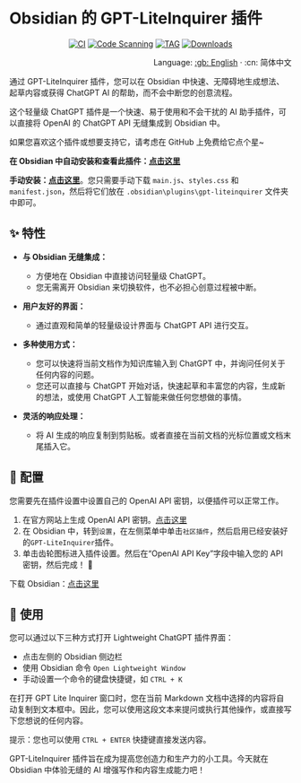 # Obsidian 的 GPT-LiteInquirer 插件

<div align="center">

[![CI][ci-image]][ci-url]
[![Code Scanning][code-scanning-image]][code-scanning-url]
[![TAG][tag-image]][tag-url]
[![Downloads][downloads-image]][downloads-url]

[ci-image]: https://img.shields.io/github/actions/workflow/status/ittuann/obsidian-gpt-liteinquirer-plugin/CI.yml?branch=master&label=Build%20Status&logo=github&style=for-the-badge
[ci-url]: https://github.com/ittuann/obsidian-gpt-liteinquirer-plugin
[code-scanning-image]: https://img.shields.io/github/actions/workflow/status/ittuann/obsidian-gpt-liteinquirer-plugin/CodeQL.yml?branch=master&label=Code%20Scanning&logo=github&style=for-the-badge
[code-scanning-url]: https://github.com/ittuann/obsidian-gpt-liteinquirer-plugin
[tag-image]: https://img.shields.io/github/v/release/ittuann/obsidian-gpt-liteinquirer-plugin?branch=master&label=Release%20tag&logo=github&style=for-the-badge
[tag-url]: https://github.com/ittuann/obsidian-gpt-liteinquirer-plugin/releases/latest
[downloads-image]: https://img.shields.io/github/downloads/ittuann/obsidian-gpt-liteinquirer-plugin/total?logo=github&style=for-the-badge
[downloads-url]: https://github.com/ittuann/obsidian-gpt-liteinquirer-plugin/releases/latest

</div>

<div align="right">
Language:
<a title="English" href="https://github.com/ittuann/obsidian-gpt-liteinquirer-plugin#readme">:gb: English</a> · 
:cn: 简体中文</a>
</div>

通过 GPT-LiteInquirer 插件，您可以在 Obsidian 中快速、无障碍地生成想法、起草内容或获得 ChatGPT AI 的帮助，而不会中断您的创意流程。

这个轻量级 ChatGPT 插件是一个快速、易于使用和不会干扰的 AI 助手插件，可以直接将 OpenAI 的 ChatGPT API 无缝集成到 Obsidian 中。

如果您喜欢这个插件或想要支持它，请考虑在 GitHub 上免费给它点个星~

**在 Obsidian 中自动安装和查看此插件：[点击这里](https://obsidian.md/plugins?id=gpt-liteinquirer)**

**手动安装：[点击这里](https://github.com/ittuann/obsidian-gpt-liteinquirer-plugin/releases/latest)**。您只需要手动下载 `main.js`、`styles.css` 和 `manifest.json`，然后将它们放在 `.obsidian\plugins\gpt-liteinquirer` 文件夹中即可。

## ✨ 特性

-   **与 Obsidian 无缝集成：**

    -   方便地在 Obsidian 中直接访问轻量级 ChatGPT。
    -   您无需离开 Obsidian 来切换软件，也不必担心创意过程被中断。

-   **用户友好的界面：**

    -   通过直观和简单的轻量级设计界面与 ChatGPT API 进行交互。

-   **多种使用方式：**

    -   您可以快速将当前文档作为知识库输入到 ChatGPT 中，并询问任何关于任何内容的问题。
    -   您还可以直接与 ChatGPT 开始对话，快速起草和丰富您的内容，生成新的想法，或使用 ChatGPT 人工智能来做任何您想做的事情。

-   **灵活的响应处理：**
    -   将 AI 生成的响应复制到剪贴板。或者直接在当前文档的光标位置或文档末尾插入它。

## 🧩 配置

您需要先在插件设置中设置自己的 OpenAI API 密钥，以便插件可以正常工作。

1. 在官方网站上生成 OpenAI API 密钥。[点击这里](https://beta.openai.com/account/api-keys)
2. 在 Obsidian 中，转到`设置`，在左侧菜单中单击`社区插件`，然后启用已经安装好的`GPT-LiteInquirer`插件。
3. 单击齿轮图标进入插件设置。然后在“OpenAI API Key”字段中输入您的 API 密钥，然后完成！ 🎉

下载 Obsidian：[点击这里](https://www.obsidian.md/)

## 📝 使用

您可以通过以下三种方式打开 Lightweight ChatGPT 插件界面：

-   点击左侧的 Obsidian 侧边栏
-   使用 Obsidian 命令 `Open Lightweight Window`
-   手动设置一个命令的键盘快捷键，如 `CTRL + K`

在打开 GPT Lite Inquirer 窗口时，您在当前 Markdown 文档中选择的内容将自动复制到文本框中。因此，您可以使用这段文本来提问或执行其他操作，或直接写下您想说的任何内容。

提示：您也可以使用 `CTRL + ENTER` 快捷键直接发送内容。

GPT-LiteInquirer 插件旨在成为提高您创造力和生产力的小工具。今天就在 Obsidian 中体验无缝的 AI 增强写作和内容生成能力吧！
